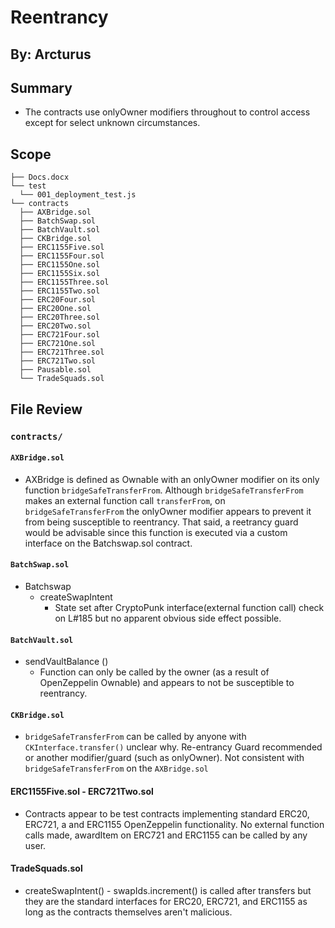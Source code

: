 # Reentrancy

## By: Arcturus

## Summary

- The contracts use onlyOwner modifiers throughout to control access except for select unknown circumstances.

## Scope

```
├── Docs.docx
└── test
  └── 001_deployment_test.js
└── contracts
  ├── AXBridge.sol
  ├── BatchSwap.sol
  ├── BatchVault.sol
  ├── CKBridge.sol
  ├── ERC1155Five.sol
  ├── ERC1155Four.sol
  ├── ERC1155One.sol
  ├── ERC1155Six.sol
  ├── ERC1155Three.sol
  ├── ERC1155Two.sol
  ├── ERC20Four.sol
  ├── ERC20One.sol
  ├── ERC20Three.sol
  ├── ERC20Two.sol
  ├── ERC721Four.sol
  ├── ERC721One.sol
  ├── ERC721Three.sol
  ├── ERC721Two.sol
  ├── Pausable.sol
  └── TradeSquads.sol
```

## File Review

### `contracts/`

#### `AXBridge.sol`

- AXBridge is defined as Ownable with an onlyOwner modifier on its only function `bridgeSafeTransferFrom`. Although `bridgeSafeTransferFrom` makes an external function call `transferFrom`, on `bridgeSafeTransferFrom` the onlyOwner modifier appears to prevent it from being susceptible to reentrancy. That said, a reetrancy guard would be advisable since this function is executed via a custom interface on the Batchswap.sol contract.

#### `BatchSwap.sol`

- Batchswap
  - createSwapIntent
    - State set after CryptoPunk interface(external function call) check on L#185 but no apparent obvious side effect possible.

#### `BatchVault.sol`

- sendVaultBalance ()
  - Function can only be called by the owner (as a result of OpenZeppelin Ownable) and appears to not be susceptible to reentrancy.

#### `CKBridge.sol`

- `bridgeSafeTransferFrom` can be called by anyone with `CKInterface.transfer()` unclear why. Re-entrancy Guard recommended or another modifier/guard (such as onlyOwner). Not consistent with `bridgeSafeTransferFrom` on the `AXBridge.sol`

#### ERC1155Five.sol - ERC721Two.sol

- Contracts appear to be test contracts implementing standard ERC20, ERC721, a and ERC1155 OpenZeppelin functionality. No external function calls made, awardItem on ERC721 and ERC1155 can be called by any user.

#### TradeSquads.sol

- createSwapIntent() - swapIds.increment() is called after transfers but they are the standard interfaces for ERC20, ERC721, and ERC1155 as long as the contracts themselves aren't malicious.
